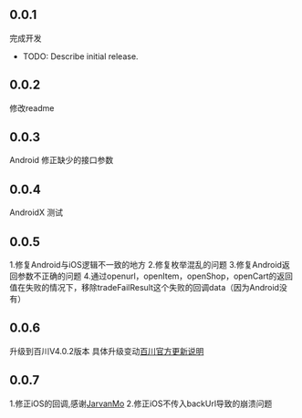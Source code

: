 <!--
 * @Description: 
 * @Author: wuxing
 * @Date: 2019-09-10 22:10:49
 * @LastEditors: wuxing
 * @LastEditTime: 2019-09-22 23:21:23
 -->
## 0.0.1
完成开发
* TODO: Describe initial release.
## 0.0.2
修改readme
## 0.0.3
Android 修正缺少的接口参数

## 0.0.4

AndroidX 测试

## 0.0.5
1.修复Android与iOS逻辑不一致的地方
2.修复枚举混乱的问题
3.修复Android返回参数不正确的问题
4.通过openurl，openItem，openShop，openCart的返回值在失败的情况下，移除tradeFailResult这个失败的回调data（因为Android没有）

## 0.0.6
升级到百川V4.0.2版本
具体升级变动[百川官方更新说明](https://baichuan.taobao.com/docs/doc.htm?spm=a3c0d.7629140.0.0.749bbe48KRlbQC&treeId=129&articleId=106383&docType=1#s1)

## 0.0.7
1.修正iOS的回调,感谢[JarvanMo](https://github.com/JarvanMo)
2.修正iOS不传入backUrl导致的崩溃问题

